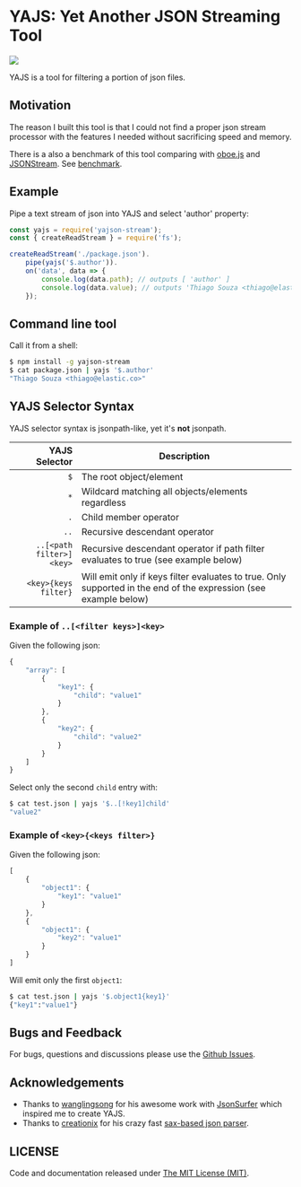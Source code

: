 # YAJS: **Y**et **A**nother **J**SON **S**treaming Tool

<a href="https://travis-ci.org/tsouza/yajs/builds"><img src="https://travis-ci.org/tsouza/yajs.svg?branch=master"></a>

YAJS is a tool for filtering a portion of json files.

## Motivation

The reason I built this tool is that I could not find a proper json stream processor with the features I needed without sacrificing speed and memory. 

There is a also a benchmark of this tool comparing with [oboe.js](https://github.com/jimhigson/oboe.js) and [JSONStream](https://github.com/dominictarr/JSONStream). See [benchmark](benchmark.md).

## Example

Pipe a text stream of json into YAJS and select 'author' property:

```js
const yajs = require('yajson-stream');
const { createReadStream } = require('fs');

createReadStream('./package.json').
    pipe(yajs('$.author')).
    on('data', data => {
        console.log(data.path); // outputs [ 'author' ]
        console.log(data.value); // outputs 'Thiago Souza <thiago@elastic.co>'
    });
```

## Command line tool

Call it from a shell:

```bash
$ npm install -g yajson-stream
$ cat package.json | yajs '$.author'
"Thiago Souza <thiago@elastic.co>"
```

## YAJS Selector Syntax

YAJS selector syntax is jsonpath-like, yet it's **not** jsonpath.

YAJS Selector                     | Description
---------------------------------:|------------
`$`                               | The root object/element
`*`                               | Wildcard matching all objects/elements regardless
`.`                               | Child member operator
`..`                              | Recursive descendant operator
`..[<path filter>]<key>`          | Recursive descendant operator if path filter evaluates to true (see example below)
`<key>{keys filter}`              | Will emit only if keys filter evaluates to true. Only supported in the end of the expression (see example below)

### Example of `..[<filter keys>]<key>`

Given the following json:

```js
{
    "array": [
        {
            "key1": {
                "child": "value1"
            }
        },
        {
            "key2": {
                "child": "value2"
            }
        }
    ]
}
```

Select only the second `child` entry with:

```bash
$ cat test.json | yajs '$..[!key1]child'
"value2"
```

### Example of `<key>{<keys filter>}`

Given the following json:

```js
[
    {
        "object1": {
            "key1": "value1"
        }
    },
    {
        "object1": {
            "key2": "value1"
        }
    }
]
```

Will emit only the first `object1`:

```bash
$ cat test.json | yajs '$.object1{key1}'
{"key1":"value1"}
```

## Bugs and Feedback

For bugs, questions and discussions please use the [Github Issues](issues).

## Acknowledgements

* Thanks to [wanglingsong](https://github.com/wanglingsong) for his awesome work with [JsonSurfer](https://github.com/jsurfer/JsonSurfer) which inspired me to create YAJS.
* Thanks to [creationix](https://github.com/creationix) for his crazy fast [sax-based json parser](https://gist.github.com/creationix/1821394).

## LICENSE

Code and documentation released under [The MIT License (MIT)](LICENSE).
